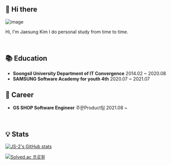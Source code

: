 ## 👋 Hi there 


![image](https://media.giphy.com/media/tu54GM19sqJOw/giphy.gif)

Hi, I'm Jaesung Kim 
I do personal study from time to time.

<br/>

## 📚 Education

- **Soongsil University Department of IT Convergence**  2014.02 ~ 2020.08
- **SAMSUNG Software Academy for youth 4th**  2020.07 ~ 2021.07

## 🏢 Career

- **GS SHOP Software Engineer** 주문Product팀 2021.08 ~ 

<br/>

## 💡 Stats

[![JS-2's GitHub stats](https://github-readme-stats.vercel.app/api?username=JS-2&theme=dracula)](https://github.com/anuraghazra/github-readme-stats)

[![Solved.ac
프로필](http://mazassumnida.wtf/api/generate_badge?boj=kimjea23)](https://solved.ac/kimjea23)
